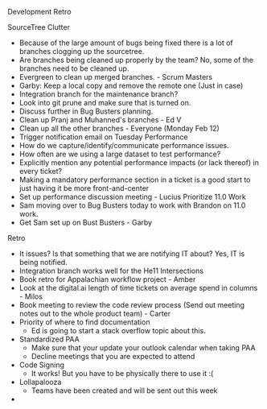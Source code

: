 Development Retro

SourceTree Clutter
- Because of the large amount of bugs being fixed there is a lot of branches clogging up the sourcetree.
- Are branches being cleaned up properly by the team? No, some of the branches need to be cleaned up.
- Evergreen to clean up merged branches. - Scrum Masters
- Garby: Keep a local copy and remove the remote one (Just in case)
- Integration branch for the maintenance branch?
- Look into git prune and make sure that is turned on.
- Discuss further in Bug Busters planning.
- Clean up Pranj and Muhanned's branches - Ed V
- Clean up all the other branches - Everyone (Monday Feb 12) 
- Trigger notification email on Tuesday 
Performance
- How do we capture/identify/communicate performance issues.
- How often are we using a large dataset to test performance?
- Explicitly mention any potential performance impacts (or lack thereof) in every ticket?
- Making a mandatory performance section in a ticket is a good start to just having it be more front-and-center
- Set up performance discussion meeting - Lucius
Prioritize 11.0 Work
- Sam moving over to Bug Busters today to work with Brandon on 11.0 work.
- Get Sam set up on Bust Busters - Garby 

Retro

- It issues? Is that something that we are notifying IT about? Yes, IT is being notified.
- Integration branch works well for the He11 Intersections
- Book retro for Appalachian workflow project - Amber
- Look at the digital.ai length of time tickets on average spend in columns - Milos
- Book meeting to review the code review process (Send out meeting notes out to the whole product team) - Carter
- Priority of where to find documentation
	- Ed is going to start a stack overflow topic about this. 
- Standardized PAA 
	- Make sure that your update your outlook calendar when taking PAA
	- Decline meetings that you are expected to attend
-  Code Signing
	- It works! But you have to be physically there to use it :(
-  Lollapalooza
	- Teams have been created and will be sent out this week
- 